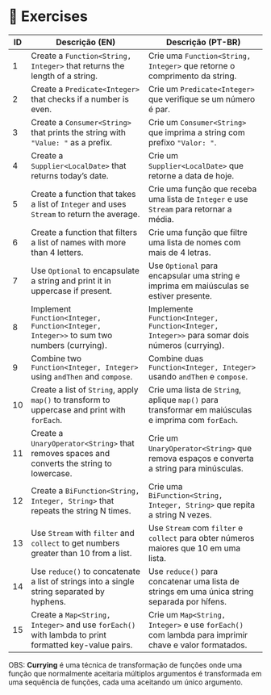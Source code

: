 # 🧪 Exercises

| ID  | Descrição (EN)                                                                                      | Descrição (PT-BR)                                                                                   |
| --- | --------------------------------------------------------------------------------------------------- | --------------------------------------------------------------------------------------------------- |
| 1   | Create a `Function<String, Integer>` that returns the length of a string.                           | Crie uma `Function<String, Integer>` que retorne o comprimento da string.                           |
| 2   | Create a `Predicate<Integer>` that checks if a number is even.                                      | Crie um `Predicate<Integer>` que verifique se um número é par.                                      |
| 3   | Create a `Consumer<String>` that prints the string with `"Value: "` as a prefix.                    | Crie um `Consumer<String>` que imprima a string com prefixo `"Valor: "`.                            |
| 4   | Create a `Supplier<LocalDate>` that returns today’s date.                                           | Crie um `Supplier<LocalDate>` que retorne a data de hoje.                                           |
| 5   | Create a function that takes a list of `Integer` and uses `Stream` to return the average.           | Crie uma função que receba uma lista de `Integer` e use `Stream` para retornar a média.             |
| 6   | Create a function that filters a list of names with more than 4 letters.                            | Crie uma função que filtre uma lista de nomes com mais de 4 letras.                                 |
| 7   | Use `Optional` to encapsulate a string and print it in uppercase if present.                        | Use `Optional` para encapsular uma string e imprima em maiúsculas se estiver presente.              |
| 8   | Implement `Function<Integer, Function<Integer, Integer>>` to sum two numbers (currying).            | Implemente `Function<Integer, Function<Integer, Integer>>` para somar dois números (currying).      |
| 9   | Combine two `Function<Integer, Integer>` using `andThen` and `compose`.                             | Combine duas `Function<Integer, Integer>` usando `andThen` e `compose`.                             |
| 10  | Create a list of `String`, apply `map()` to transform to uppercase and print with `forEach`.        | Crie uma lista de `String`, aplique `map()` para transformar em maiúsculas e imprima com `forEach`. |
| 11  | Create a `UnaryOperator<String>` that removes spaces and converts the string to lowercase.          | Crie um `UnaryOperator<String>` que remova espaços e converta a string para minúsculas.             |
| 12  | Create a `BiFunction<String, Integer, String>` that repeats the string N times.                     | Crie uma `BiFunction<String, Integer, String>` que repita a string N vezes.                         |
| 13  | Use `Stream` with `filter` and `collect` to get numbers greater than 10 from a list.                | Use `Stream` com `filter` e `collect` para obter números maiores que 10 em uma lista.               |
| 14  | Use `reduce()` to concatenate a list of strings into a single string separated by hyphens.          | Use `reduce()` para concatenar uma lista de strings em uma única string separada por hífens.        |
| 15  | Create a `Map<String, Integer>` and use `forEach()` with lambda to print formatted key-value pairs. | Crie um `Map<String, Integer>` e use `forEach()` com lambda para imprimir chave e valor formatados. |

OBS: **Currying** é uma técnica de transformação de funções onde uma função que normalmente aceitaria múltiplos argumentos é transformada em uma sequência de funções, cada uma aceitando um único argumento.
